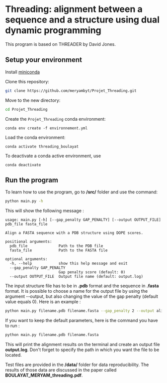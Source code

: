 # Threading: alignment between a sequence and a structure using dual dynamic programming

This program is based on THREADER by David Jones.


## Setup your environment

Install [miniconda](https://docs.conda.io/en/latest/miniconda.html)

Clone this repository:

```bash
git clone https://github.com/meryambyt/Projet_Threading.git
```
Move to the new directory:

```bash
cd Projet_Threading
```

Create the `Projet_Threading` conda environment:
```
conda env create -f environnement.yml
```

Load the conda environment:
```
conda activate threading_boulayat
```

To deactivate a conda active environment, use

```
conda deactivate
```

## Run the program

To learn how to use the program, go to **/src/** folder and use the command:
```bash
python main.py -h
```

This will show the following message : 
```
usage: main.py [-h] [--gap_penalty GAP_PENALTY] [--output OUTPUT_FILE] pdb_file fasta_file

Align a FASTA sequence with a PDB structure using DOPE scores.

positional arguments:
  pdb_file              Path to the PDB file
  fasta_file            Path to the FASTA file

optional arguments:
  -h, --help            show this help message and exit
  --gap_penalty GAP_PENALTY
                        Gap penalty score (default: 0)
  --output OUTPUT_FILE  Output file name (default: output.log)
```

The input structure file has to be in **.pdb** format and the sequence in **.fasta** format. It is possible to choose a name for the output file by using the argument --output, but also changing the value of the gap penalty (default value equals 0). Here is an example :

```bash
python main.py filename.pdb filename.fasta --gap_penalty 2 --output alignement1.log
```
If you want to keep the default parameters, here is the command you have to run :
```bash
python main.py filename.pdb filename.fasta
```

This will print the alignment results on the terminal and create an output file **output.log**. Don't forget to specify the path in which you want the file to be located.

Test files are provided in the **/data/** folder for data reproducibility. The results of those data are discussed in the paper called **BOULAYAT_MERYAM_threading.pdf**.







